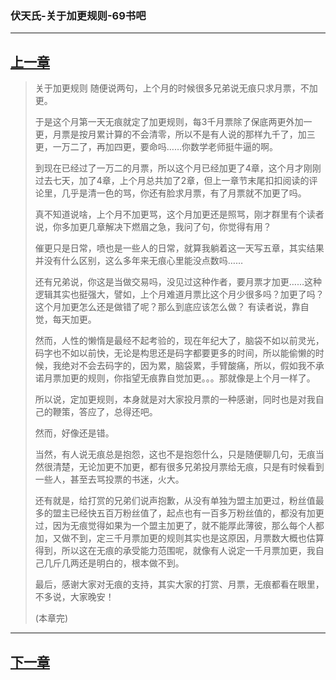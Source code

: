 ### 伏天氏-关于加更规则-69书吧

--------
[上一章](./78a21e70c0fa1e597719f3bab90fa40c.md)
--------


>
>
>
>关于加更规则
>随便说两句，上个月的时候很多兄弟说无痕只求月票，不加更。
>
>于是这个月第一天无痕就定了加更规则，每3千月票除了保底两更外加一更，月票是按月累计算的不会清零，所以不是有人说的那样九千了，加三更，一万二了，再加四更，要命吗……你数学老师挺牛逼的啊。
>
>到现在已经过了一万二的月票，所以这个月已经加更了4章，这个月才刚刚过去七天，加了4章，上个月总共加了2章，但上一章节末尾扣扣阅读的评论里，几乎是清一色的骂，你还有脸求月票，有了月票就不加更了吗。
>
>真不知道说啥，上个月不加更骂，这个月加更还是照骂，刚才群里有个读者说，你多加更几章解决下燃眉之急，我问了句，你觉得有用？
>
>催更只是日常，喷也是一些人的日常，就算我躺着这一天写五章，其实结果并没有什么区别，这么多年来无痕心里能没点数吗……
>
>还有兄弟说，你这是当做交易吗，没见过这种作者，要月票才加更……这种逻辑其实也挺强大，譬如，上个月难道月票比这个月少很多吗？加更了吗？这个月加更怎么还是做错了呢？那么到底应该怎么做？
>有读者说，靠自觉，每天加更。
>
>然而，人性的懒惰是最经不起考验的，现在年纪大了，脑袋不如以前灵光，码字也不如以前快，无论是构思还是码字都要更多的时间，所以能偷懒的时候，我绝对不会去码字的，因为累，脑袋累，手臂酸痛，所以，假如我不承诺月票加更的规则，你指望无痕靠自觉加更。。。那就像是上个月一样了。
>
>所以说，定加更规则，本身就是对大家投月票的一种感谢，同时也是对我自己的鞭策，答应了，总得还吧。
>
>然而，好像还是错。
>
>当然，有人说无痕总是抱怨，这也不是抱怨什么，只是随便聊几句，无痕当然很清楚，无论加更不加更，都有很多兄弟投月票给无痕，只是有时候看到一些人，甚至去骂投票的书迷，火大。
>
>还有就是，给打赏的兄弟们说声抱歉，从没有单独为盟主加更过，粉丝值最多的盟主已经快五百万粉丝值了，起点也有一百多万粉丝值的，都没有加更过，因为无痕觉得如果为一个盟主加更了，就不能厚此薄彼，那么每个人都加，又做不到，定三千月票加更的规则其实也是这原因，月票数大概也估算得到，所以这在无痕的承受能力范围呢，就像有人说定一千月票加更，我自己几斤几两还是明白的，根本做不到。
>
>最后，感谢大家对无痕的支持，其实大家的打赏、月票，无痕都看在眼里，不多说，大家晚安！
>
>(本章完)
>
>

--------
[下一章](./638cea8e772c3b93aa906f183287b75d.md)
--------
